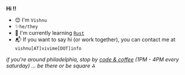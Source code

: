 **Hi ‼**
- 😊 I'm `Vishnu`
- ✨`he/they`
- 📕 I'm currently learning [`Rust`](https://github.com/humboldt123/rust)
- 📬 If you want to say hi (or work together), you can contact me at `vishnu[AT]vivime[DOT]info`

*if you're around philadelphia, stop by [code & coffee](https://phillycodes.rsvp/) (1PM - 4PM every saturday) ... be there or be square ⁂*
